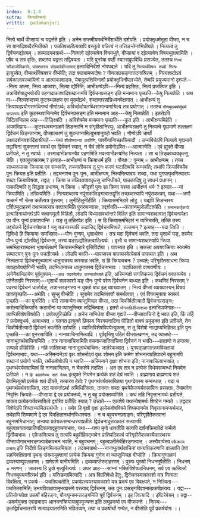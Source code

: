 ```yaml
---
index:  8.1.4
sutra:  नित्यवीप्सयोः
vritti:  padamanjari
---
```


नित्ये चार्थे वीप्सायां च यद्वर्त्तते इति । अनेन सप्तमीयमर्थनिर्देशार्थेति दर्शयति । प्रयोक्तृधर्मभूता वीप्सा, न च सा ग्रामादिशब्दैरभिधीयते । पचतिपचतीत्यत्रापि वस्तुतो यन्नित्यं न तत्तिङन्तेनाभिधीयते । नित्यत्वं तु द्विर्वचनद्योत्यम् । तस्मादयमत्रार्थः---नित्यत्वे द्योत्यत्वेन विषयभूते, वीप्सायां व द्योत्यत्वेन विषयभूतायामिति । एषैव च तत्र वृत्तिः, शब्दस्य यद्वत्ता तद्विषयता । यदि पुनरेषा षष्ठी स्यात्सव्रूपविधिः प्रसज्येत, ततश्च `नित्यं क्रीडाजीविकयोः`, `पादशतस्य संख्यादेर्वीप्सायाम्` इत्यादिनिर्देशो नोपपद्यते । यदि तु `नित्यार्थविषयः शब्दो नित्यः` इत्युच्येत, वीप्सार्थविषयश्च वीप्सेति; तदा षष्ठ्यामप्यदोषः ? गौणत्वप्रसङ्गात्तदनाश्रितम् । नित्यशब्दोऽयं सर्वकालावस्थायिनो य आत्माकाशादयः, येषामुत्पत्तिविनाशौ प्रयोक्तृभिर्नोपलभ्येते, तेष्वपि प्रयुज्यमानो दृश्यते---नित्य आत्मा, नित्य आकाशः, नित्या द्यौरिति; आभीक्ष्ण्येऽपि---नित्यं प्रहसितः, नित्यं प्रजल्पित इति । तत्राविशेषादुभयोरपि ग्रहणादाकाशादिशब्दानामपि द्विर्वचनप्रसङ्ग इति मन्यमानः पृच्छति--केषु नित्यतेति ।
अथ वा---नित्यशब्दस्य कूटस्थलक्षण एव मुख्योऽर्थः, शब्दान्तरसन्निध्यनपेक्षणात् । आभीक्ष्ण्यं तु क्रियापदप्रयोगसमधिगम्यं गौणोऽर्थः; अविच्छेदोपलब्धिसामान्यमाश्रित्य तत्र प्रयोगात् । ततश्च `गौणमुख्ययोर्मुख्ये सम्प्रत्ययः` इति कूटस्थवाचिनामेव द्विर्वचनप्रसङ्ग इति मन्यमान आह---केषु नित्यतेति । इतरोऽपि विदिताभिप्राय आह---तिङ्क्ष्विति । अविशेषमेव मन्यमानः पृच्छति---कुत इति । आभीक्ष्ण्यमिहेति । अयमभिप्रायः---कूटस्थवचनग्रहणे तिङन्तानि न संगृहीतानिस्युः, आभीक्ष्ण्यलक्षणे तु नित्यत्वे गृह्यमाणे तल्लक्षणं द्विर्वचनं तिङन्तानाम्, वीप्सालक्षणं तु सुबन्तानामित्युभयानुग्रहो भवति । गौणोऽपि चार्थो लक्ष्यदर्शनवशादिहाश्रीयते---यथा `शीतोष्णाभ्यां कारिणि`, पार्श्वेनान्विच्छतीत्यादौ । उभ्यविधेऽपि नित्यत्वे गृह्यमाणे तद्वाचिनां सुबन्तानां स्वार्थ एव द्विर्वचनं स्यात्, न चैवं लोके प्रयोगोऽस्ति---आत्मात्मेति । एवं ह्युक्ते वीप्सा प्रतीयते, न तु स्वार्थः । तस्मादाभीक्ष्ण्यस्यैव ग्रहणमिति भवत्याभीक्ष्ण्यमिह नित्यता । सा च तिङ्क्ष्वव्ययकृत्सु चेति । एतत्कुतसत्यम् ? इत्याह--आभीक्ष्ण्यं च क्रियाधर्म इति । पौन#ः पुन्यम् = आभीक्ष्ण्यम् । तच्च साध्यरूपायाः क्रियाया एव सम्भवति, तज्जातीयस्य तु पुनः करणं घटादिष्वपि रूम्भवति; तथापि क्रियाविषयैव पुनः क्रियत इति प्रतीतिः । तद्वचनाश्च पुनः पुनः, आभीक्ष्ण्यम्, नित्यमित्यादयः शब्दाः, यथा युगपत्पृथगित्यादयः शब्दाः क्रियाविषयाः, तद्वत् । क्रिया च तङिक्ष्वव्यवकृत्सु चाभिधीयते, पाचकादिषु तु साधनं प्रधानम् । पाकादिष्वपि तु सिद्धता प्रधानम्, न क्रिया ।
कीदृशी पुनः सा क्रिया यस्या आभीक्ष्ण्यं धर्मः ? इत्याह---यां क्रियामिति । तन्नित्यमिति । नित्यशब्दस्य नपुंसकलिङ्गत्वात्तद्वृत्ति तच्छब्दस्यापि नपुंसकत्वम्, यथा---अणौ यत्कर्म णौ चेत्स कर्तेत्यत्र पुंस्त्वम् । लुनीहिलुनीहीति । क्रियासमभिहारे लोटु । यद्यपि तिङन्तस्य दर्शितमुदाहरणं तथाप्यस्त्यत्र वक्तव्यमिति पुनरुपन्यासः, तद्दर्शयति---कत्वाणमुलोर्लोटश्चेति । `समानकर्तृकयोः` इत्यादिनार्थान्तरेऽपि क्त्वाणमुलौ विहितौ, लोडपि विध्यादावर्थान्तरे विहित इति सामान्यशब्दत्वात् द्विर्वचनापेक्षा एव पौनः पुन्यं प्रकाशयन्ति । यङ् तु तन्निरपेक्ष इति । स हि क्रियासमभिहारं न व्यभिचरति, तत्किं तस्य तद्द्योतने द्विर्वचनापेक्षया ! ननु यङन्तस्यापि कदाचिद् द्विर्वचनमिष्यते, तत्कथम् ? इत्याह---यदा त्विति । द्विविधो हि क्रियायाः समभिहारः---पौनः पुन्यम्, भृशार्थश्च । तत्र यदा द्विर्वचनं भवति, तदा भृशार्थे यङ्, तस्यैव पौनः पुन्यं द्योतयितुं द्विर्वचनम्, तस्य यङाऽद्योतितत्वादित्यर्थः । वृत्तौ च सामान्यशब्दस्यापि क्रिया समभिहारशब्दस्य भृशार्थलक्षणे क्रियासमभिहारे वृत्तिविज्ञेया । पापच्यत इति । सकला अवयवक्रियाः स्वयमेव सम्पादयन् पुनः पुनः पचतीत्यर्थः । लोडपि भवति---पापच्यस्व पापच्यस्वेत्येवायं पापच्यत इति । अथ नित्यतायां द्विर्वचनमुच्यमानं धातुमात्रस्य कस्मान्न भवति, स हि क्रियावचनः ? उच्यते; परिगृहीतसाधना क्रिया व्यवहारोपयोगिनी भवति, तदभिधानाच्च धातुमात्रस्य द्विर्वचनाभावः । पदाधिकारो वाश्रयणीयः । अनेनैवाभिप्रायेण पूर्वमुक्तम्---`अथ पदस्येत्येव कस्मान्नोच्यते` इति, अस्मिन्पक्षे सगतिकस्य द्विर्वचनं वक्तव्यमेव । एतेनैतदपि निरस्तम्---भृशार्थे सावकाशो यङ् पौनः पुन्ये परेण द्विर्वचनेन बाध्यत इति । कथमिदं निरस्तम् ? पदस्य द्विर्वचनं धातोर्यङ्, तत्रान्तरङ्गस्य न युक्तो बाध इत् व्याख्यातम् ।
नित्यं वीप्सां व्याख्यास्यन् विषयं तावत्पृच्छति---अथेति । सुप्सु वीप्सेति । सुपामेव तदभिव्यक्तौ समर्थत्वात् । एवं विषयमुक्त्वा स्वरूपं पृच्छति---का पुनरिति । यदि सामान्येन व्याप्तुमिच्छा वीप्सा, तदा चिकीर्षतीत्यादौ द्विर्वचनप्रसङ्गः; करोत्यादिक्रियाभिः कटादीनां या व्याप्तुमिच्छा तद्विचित्वात् । इतरो `योगरूढिर्वीप्साशब्दः` इत्यभिप्रायेणाह---व्याप्तिविशेषविषयेति । प्रयोक्तुरिच्छेति । अनेन नाभिधेया वीप्सा गृह्यते---वीप्सावाचिनो द्वे भवत इति, किं तर्हि ? प्रयोक्तृधर्मः, आबाधवत् । गतगत इत्युक्ते प्रियस्य चिरगमनादिना पीडितो वाक्यं प्रयुङ्क्त इति प्रतीयते, तेन चिकीर्षतीत्यादौ द्विर्वचनं भवतीति दर्शयति । व्याप्तिविशेषविपयेत्युक्तम्, स तु विशेषो नाद्याप्यभिहितद इति पुनः पृच्छति---का पुनरसाविति । नानावाचिनामित्यादि ।
पूर्ववृत्तिषु पठितं वीप्सालक्षणम्, तद् व्याचष्टे---नानाभूतार्थवाचिनामिति । तत्र नानावाचिनामिति वचनाज्जातिवाचिनां द्विर्वचनं न भवति---ब्राह्मणो न हन्तव्यः, सम्पन्नो व्रीहिरिति । नहि जातिशब्दा नानाभूतार्थवाचिनः; जातेरेकत्वात् । युगपद्ग्रहणात्क्रमविवक्षायां द्विर्वचनाभावः, यथा---अस्मिन्वनेऽयं वृक्षः शोभनोऽयं वृक्षः शोभन इति क्रमेण शोभनत्वप्रतिपादने बहूनामपि शब्दानां प्रयोगो भवति, तथैकशेषोऽपि न भवति---अस्मिन्वने वृक्षाः शोभना इति; नानावाचित्वाभावात् । पृथगर्थपर्यवसायित्वं हि नानावाचित्वम्, न चैकशेषे तदस्ति । अत एव तत्र न प्रत्येकं विधेयसम्बन्धो नियमेन प्रतीयते । न `हि ब्राह्मणेभ्यः शतं देयम्` इत्युक्ते नियमेन प्रत्येकं शतं देयं भवति । ब्राह्मणाय ब्राह्मणाय शतं देयमित्युक्ते प्रत्येकं शतं दीयते, तत्करय हेतोः ? पृथगर्थपर्यवसायितया पृथग्देयस्य सम्बन्धात् । यदा च पृथगर्थपर्थवसायिता, तदा यावन्तोऽर्था अभिधित्सिताः, तावन्तः शब्दाः पृथगेकैकपर्यवसायिनः प्रसक्ताः, तेषामनेन निवृत्तिः क्रियते---वीप्सायां द्वे एव प्रयोक्तव्ये, न तु बहु प्रयोक्तव्यमिति । कथं तहि निवृत्तानामर्थः प्रतीयते, यावता प्रत्येकपर्यवसायित्वे द्वयोरेव प्रतीतिः स्यात् ? उच्यते---
एकशेषे यथान्येषामर्थः शिष्टेन गम्यते ।
तद्वदत्र विशेषेऽपि शिष्टाभ्यामितरार्थधीः ।।
यथैव हि वृक्षौ वृक्षा इत्येकशेषविषये शिष्यमाणमेव निवृत्तानामप्यर्थमाह, तथेहापि शिष्यमाणे द्वे एव विवक्षितानर्थानबिधास्यतः । न च बहुवचनप्रसङ्गः; परिगृहीतैकत्वानां बहूनामभिधानात्; अन्यथा प्रतेयकसम्बन्धस्याप्रतीतेः द्विर्वचनादुत्तरकालं सत्यामपि बहुत्वावगतावप्रातिपदिकत्वाद्वहुवचनाभावः, यथा---पश्य मृगो धावतीति सत्यपि दर्शनक्रियापेक्षे कर्मत्वे द्वितीयाभावः । एकैकमित्यत्र तु सत्यपि बहुव्रीहिवद्भावेन प्रातिपदिकत्वं परिगृहीतैकत्वस्यैकारथस्य वीप्सायोगादन्तरङ्गत्वादेकवचनं भवति, न बहुवचनम् ; बहुत्वप्रतीतेर्बहिरङ्गत्वात् । अस्यैवार्यस्य `एकैकस्य प्राचाम्` इति निर्देशो लिङ्गमित्यलमियता । तदयमत्रार्थः---नानाभूतार्थवाचिनां यान्यधिकरणानि वाच्यानि तेषां सहविवक्षितानां पृथक् संख्यायुक्तानां प्रत्येकं क्रियया गुणेन वा व्याप्तुमिच्छा वीप्सेति । क्रियागुणग्रहणं द्रव्यस्याप्युपलक्षणम् । ग्रामेग्रामे पानीयमिति । द्रव्यव्याप्तेरुदाहरणम् । पुरुषः पुरुषो निधनमुपैतीति । निधनम् = मरणम् । जातस्य हि ध्रुवो मृत्युरित्यर्थः । अपर आह---साम्नां भक्तिविशेषःउनिधनम्, सर्व एव ऋत्विजो निधनमुपयन्तीत्यर्थ इति ।
यत्तिङन्तमित्यादि । अत्र विप्रतिषेधो हेतुः, द्विर्वचनस्यावकाशो यत्र नित्यता विवक्षिता, न प्रकर्षः---पचतिपचतीति, प्रकर्षप्रत्ययस्यावकाशो यत्र प्रकर्ष एव विवक्ष्यते, न नित्यिता---पचतितरामिति; उभयविवक्षायामुभयप्रसंगे परत्वाद् द्विर्वचनम्, ततः पुनः प्रसङ्गविज्ञानात्प्रकर्षप्रत्ययः । यद्वा---प्रतियोग्यपेक्षः प्रकर्षो बहिरङ्गः, पौनःपुन्यमन्तरङ्गमिति पूर्वं द्विर्वचनम् ।
इह त्वित्यादि । इष्टिरेवेयम् । यद्वा---प्रकर्षयुक्ता एवाढ्यादय आनयनक्रियायामुपयुज्यन्त इति लघुप्रकर्षा एव वीप्स्यन्ते । किञ्च---कृतद्विर्वचनात्तरपि सत्याढ्यातरमिति भवितव्यम्, तथा च प्रकर्षार्थो गम्येत, न वीप्सेति पूर्वं प्रकर्षयोगः ।।

